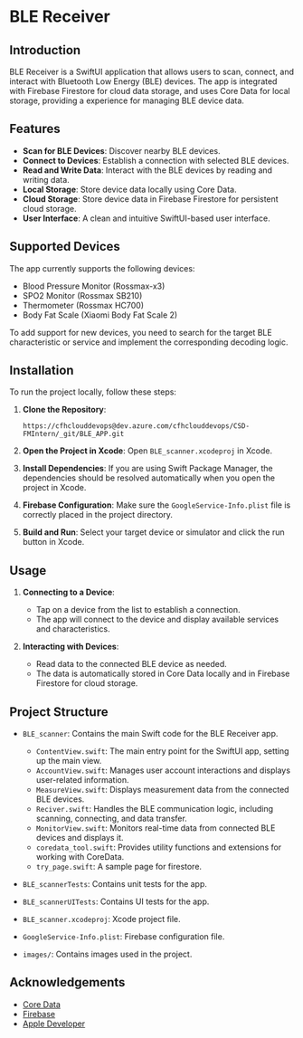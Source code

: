 # BLE Receiver

## Introduction

BLE Receiver is a SwiftUI application that allows users to scan, connect, and interact with Bluetooth Low Energy (BLE) devices. The app is integrated with Firebase Firestore for cloud data storage, and uses Core Data for local storage, providing a experience for managing BLE device data.

## Features

- **Scan for BLE Devices**: Discover nearby BLE devices.
- **Connect to Devices**: Establish a connection with selected BLE devices.
- **Read and Write Data**: Interact with the BLE devices by reading and writing data.
- **Local Storage**: Store device data locally using Core Data.
- **Cloud Storage**: Store device data in Firebase Firestore for persistent cloud storage.
- **User Interface**: A clean and intuitive SwiftUI-based user interface.

## Supported Devices

The app currently supports the following devices:
- Blood Pressure Monitor (Rossmax-x3)
- SPO2 Monitor (Rossmax SB210)
- Thermometer (Rossmax HC700)
- Body Fat Scale (Xiaomi Body Fat Scale 2)

To add support for new devices, you need to search for the target BLE characteristic or service and implement the corresponding decoding logic.

## Installation

To run the project locally, follow these steps:

1. **Clone the Repository**:
    ```
    https://cfhclouddevops@dev.azure.com/cfhclouddevops/CSD-FMIntern/_git/BLE_APP.git
    ```

2. **Open the Project in Xcode**:
    Open `BLE_scanner.xcodeproj` in Xcode.

3. **Install Dependencies**:
    If you are using Swift Package Manager, the dependencies should be resolved automatically when you open the project in Xcode.

4. **Firebase Configuration**:
    Make sure the `GoogleService-Info.plist` file is correctly placed in the project directory.

5. **Build and Run**:
    Select your target device or simulator and click the run button in Xcode.

## Usage

1. **Connecting to a Device**:
    - Tap on a device from the list to establish a connection.
    - The app will connect to the device and display available services and characteristics.

2. **Interacting with Devices**:
    - Read data to the connected BLE device as needed.
    - The data is automatically stored in Core Data locally and in Firebase Firestore for cloud storage.

## Project Structure

- `BLE_scanner`: Contains the main Swift code for the BLE Receiver app.
    - `ContentView.swift`: 
    The main entry point for the SwiftUI app, setting up the main view.
    - `AccountView.swift`: 
    Manages user account interactions and displays user-related information.
    - `MeasureView.swift`: 
    Displays measurement data from the connected BLE devices.
    - `Reciver.swift`: 
    Handles the BLE communication logic, including scanning, connecting, and data transfer.
    - `MonitorView.swift`: 
    Monitors real-time data from connected BLE devices and displays it.
    - `coredata_tool.swift`: 
    Provides utility functions and extensions for working with CoreData.
    - `try_page.swift`: 
    A sample page for firestore.
    
- `BLE_scannerTests`: Contains unit tests for the app.
- `BLE_scannerUITests`: Contains UI tests for the app.
- `BLE_scanner.xcodeproj`: Xcode project file.
- `GoogleService-Info.plist`: Firebase configuration file.
- `images/`: Contains images used in the project.


## Acknowledgements
- [Core Data](https://developer.apple.com/documentation/coredata)
- [Firebase](https://firebase.google.com/)
- [Apple Developer](https://developer.apple.com/)